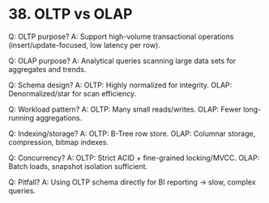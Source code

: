 # 38. OLTP vs OLAP

Q: OLTP purpose?
A: Support high-volume transactional operations (insert/update-focused, low latency per row).

Q: OLAP purpose?
A: Analytical queries scanning large data sets for aggregates and trends.

Q: Schema design?
A: OLTP: Highly normalized for integrity. OLAP: Denormalized/star for scan efficiency.

Q: Workload pattern?
A: OLTP: Many small reads/writes. OLAP: Fewer long-running aggregations.

Q: Indexing/storage?
A: OLTP: B-Tree row store. OLAP: Columnar storage, compression, bitmap indexes.

Q: Concurrency?
A: OLTP: Strict ACID + fine-grained locking/MVCC. OLAP: Batch loads, snapshot isolation sufficient.

Q: Pitfall?
A: Using OLTP schema directly for BI reporting → slow, complex queries.
